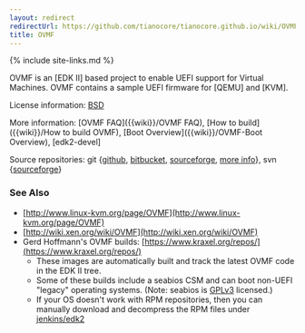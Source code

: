 ```yaml
---
layout: redirect
redirectUrl: https://github.com/tianocore/tianocore.github.io/wiki/OVMF
title: OVMF
---
```

{% include site-links.md %}

OVMF is an [EDK II] based project to enable UEFI support for Virtual
Machines.  OVMF contains a sample UEFI firmware for [QEMU] and [KVM].

License information:
 [BSD](http://www.opensource.org/licenses/bsd-license.php)

More information:
  [OVMF FAQ]({{wiki}}/OVMF FAQ),
  [How to build]({{wiki}}/How to build OVMF),
  [Boot Overview]({{wiki}}/OVMF-Boot Overview),
  [edk2-devel]

Source repositories: git
{[github](https://github.com/tianocore/edk2/tree/master/OvmfPkg),
 [bitbucket](https://bitbucket.org/tianocore/edk2/src/master/OvmfPkg),
 [sourceforge](https://sourceforge.net/p/tianocore/edk2/ci/master/tree/OvmfPkg),
 [more info]({{wiki}}/EDK2_git)},
svn
{[sourceforge](https://svn.code.sf.net/p/edk2/code/trunk/edk2/OvmfPkg)}

### See Also
* [http://www.linux-kvm.org/page/OVMF](http://www.linux-kvm.org/page/OVMF)
* [http://wiki.xen.org/wiki/OVMF](http://wiki.xen.org/wiki/OVMF)
* Gerd Hoffmann's OVMF builds: [https://www.kraxel.org/repos/](https://www.kraxel.org/repos/)
  * These images are automatically built and track the latest OVMF code in the
    EDK II tree.
  * Some of these builds include a seabios CSM and can boot non-UEFI "legacy"
    operating systems. (Note: seabios is
    [GPLv3](https://opensource.org/licenses/GPL-3.0) licensed.)
  * If your OS doesn't work with RPM repositories, then you can
    manually download and decompress the RPM files under
    [jenkins/edk2](https://www.kraxel.org/repos/jenkins/edk2/)
